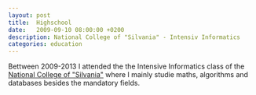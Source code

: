```yaml
---
layout: post
title:  Highschool
date:   2009-09-10 08:00:00 +0200
description: National College of "Silvania" - Intensiv Informatics
categories: education
---
```


Bettween 2009-2013 I attended the the Intensive Informatics class of the [National College of "Silvania"][cns] where I mainly studie maths, algorithms and databases besides the mandatory fields.

[cns]: http://www.cnszalau.ro/
